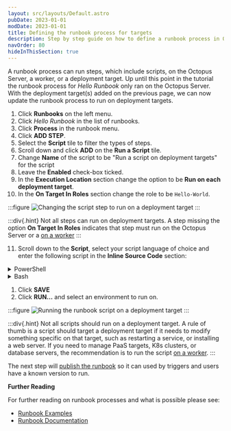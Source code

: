 ```yaml
---
layout: src/layouts/Default.astro
pubDate: 2023-01-01
modDate: 2023-01-01
title: Defining the runbook process for targets
description: Step by step guide on how to define a runbook process in Octopus Deploy.
navOrder: 80
hideInThisSection: true
---
```


A runbook process can run steps, which include scripts, on the Octopus Server, a worker, or a deployment target.  Up until this point in the tutorial the runbook process for  *Hello Runbook* only ran on the Octopus Server.  With the deployment target(s) added on the previous page, we can now update the runbook process to run on deployment targets.

1. Click **Runbooks** on the left menu.
1. Click *Hello Runbook* in the list of runbooks.
1. Click **Process** in the runbook menu.
1. Click **ADD STEP**.
1. Select the **Script** tile to filter the types of steps.
1. Scroll down and click **ADD** on the **Run a Script** tile.
1. Change **Name** of the script to be "Run a script on deployment targets" for the script 
1. Leave the **Enabled** check-box ticked.
1. In the **Execution Location** section change the option to be **Run on each deployment target**.
1. In the **On Target In Roles** section change the role to be `Hello-World`.

:::figure
![Changing the script step to run on a deployment target](/docs/getting-started/first-runbook-run/images/run-script-on-deployment-target.png)
:::

:::div{.hint}
Not all steps can run on deployment targets.  A step missing the option **On Target In Roles** indicates that step must run on the Octopus Server or a [on a worker](/docs/infrastructure/workers)
:::

11. Scroll down to the **Script**, select your script language of choice and enter the following script in the **Inline Source Code** section:

<details data-group="getting-started-first-runbook-run-define-the-runbook-process-for-targets">
<summary>PowerShell</summary>

```powershell
Write-Host $OctopusParameters["Helloworld.Greeting"]
Write-Host $OctopusParameters["Octopus.Machine.Name"]
```

</details>
<details data-group="getting-started-first-runbook-run-define-the-runbook-process-for-targets">
<summary>Bash</summary>

```bash
greeting=$(get_octopusvariable "Helloworld.Greeting")
echo $greeting
machineName=$(get_octopusvariable "Octopus.Machine.Name")
echo $machineName
```

</details>

1.  Click **SAVE**
2.  Click **RUN...** and select an environment to run on.

:::figure
![Running the runbook script on a deployment target](/docs/getting-started/first-runbook-run/images/run-deployment-target-results.png)
:::

:::div{.hint}
Not all scripts should run on a deployment target.  A rule of thumb is a script should target a deployment target if it needs to modify something specific on that target, such as restarting a service, or installing a web server.  If you need to manage PaaS targets, K8s clusters, or database servers, the recommendation is to run the script [on a worker](/docs/infrastructure/workers).
:::

The next step will [publish the runbook](/docs/getting-started/first-runbook-run/publishing-a-runbook) so it can used by triggers and users have a known version to run.

**Further Reading**

For further reading on runbook processes and what is possible please see:

- [Runbook Examples](/docs/runbooks/runbook-examples)
- [Runbook Documentation](/docs/runbooks)

